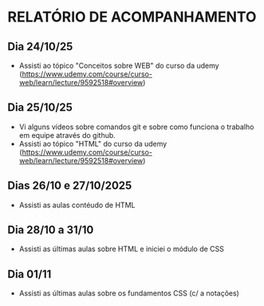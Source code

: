 # RELATÓRIO DE ACOMPANHAMENTO

<!-- >
################## FOCO TOTAL: ###########################
	 PORTIFOLIO DE COMPETÊNCIAS...
 **TRABALHO EM EQUIPE NO GITHUB, INGLES

FUNDAMENTOS:
 FUNCIONAMENTO DE REDE/INTERNET;
 VERSIONAMENTO GIT;
 HTML, CSS (DESIGN RESPONSIVO), JS, DOMINIO EM ALGUM FRAMEWORK, SASS/LESS;
 DOMINAR NODE.JS/PHP-LARAVEL/PYTHON-DJANGO/JAVA-SPRING/RUBY;
	BANCO DE DADOS;
	APIs RESTFUL;
**CLOUD/DOCKER/ CI/CD
*MACROS-EXCEL

SOFT-SKILLS:
  DESAFIOS, AUTODIDATA, COMUNICAÇÃO-EFICAZ, ORGANIZAÇÃO, MULTITAREFA, PROATIVIDADE;
<-->

## Dia 24/10/25

- Assisti ao tópico "Conceitos sobre WEB" do curso da udemy (https://www.udemy.com/course/curso-web/learn/lecture/9592518#overview)

## Dia 25/10/25

- Vi alguns vídeos sobre comandos git e sobre como funciona o trabalho em equipe através do github.
- Assisti ao tópico "HTML" do curso da udemy (https://www.udemy.com/course/curso-web/learn/lecture/9592518#overview)

## Dias 26/10 e 27/10/2025

- Assisti as aulas contéudo de HTML

## Dia 28/10 a 31/10

- Assisti as últimas aulas sobre HTML e iniciei o módulo de CSS

## Dia 01/11

- Assisti as últimas aulas sobre os fundamentos CSS (c/ a notações)
